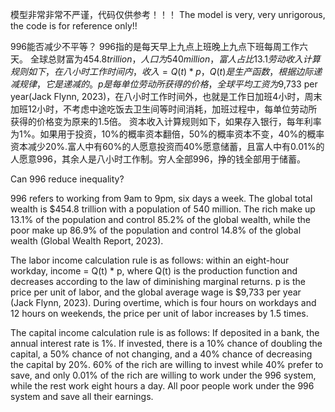 模型非常非常不严谨，代码仅供参考！！！
The model is very, very unrigorous, the code is for reference only!!


996能否减少不平等？
996指的是每天早上九点上班晚上九点下班每周工作六天。
全球总财富为$454.8 trillion，人口为540 million，富人占比13.1%，控制全球财富的85.2%，穷人占比86.9%，控制全球财富的14.8%（Global Wealth Report, 2023）。
劳动收入计算规则如下，在八小时工作时间内，收入=Q(t)*p，Q(t)是生产函数，根据边际递减规律，它是递减的。p是每单位劳动所获得的价格，全球平均工资为$9,733 per year(Jack Flynn, 2023)，在八小时工作时间外，也就是工作日加班4小时，周末加班12小时，不考虑中途吃饭去卫生间等时间消耗，加班过程中，每单位劳动所获得的价格变为原来的1.5倍。
资本收入计算规则如下，如果存入银行，每年利率为1%。如果用于投资，10%的概率资本翻倍，50%的概率资本不变，40%的概率资本减少20%.富人中有60%的人愿意投资而40%愿意储蓄，且富人中有0.01%的人愿意996，其余人是八小时工作制。穷人全部996，挣的钱全部用于储蓄。


Can 996 reduce inequality? 

996 refers to working from 9am to 9pm, six days a week. The global total wealth is $454.8 trillion with a population of 540 million. The rich make up 13.1% of the population and control 85.2% of the global wealth, while the poor make up 86.9% of the population and control 14.8% of the global wealth (Global Wealth Report, 2023).

The labor income calculation rule is as follows: within an eight-hour workday, income = Q(t) * p, where Q(t) is the production function and decreases according to the law of diminishing marginal returns. p is the price per unit of labor, and the global average wage is $9,733 per year (Jack Flynn, 2023). During overtime, which is four hours on workdays and 12 hours on weekends, the price per unit of labor increases by 1.5 times.

The capital income calculation rule is as follows: If deposited in a bank, the annual interest rate is 1%. If invested, there is a 10% chance of doubling the capital, a 50% chance of not changing, and a 40% chance of decreasing the capital by 20%. 60% of the rich are willing to invest while 40% prefer to save, and only 0.01% of the rich are willing to work under the 996 system, while the rest work eight hours a day. All poor people work under the 996 system and save all their earnings.
